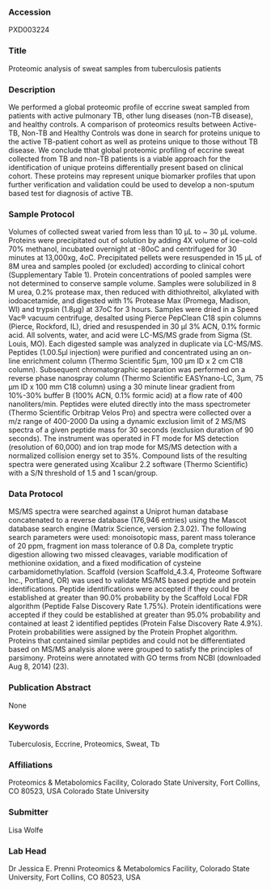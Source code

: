 ### Accession
PXD003224

### Title
Proteomic analysis of sweat samples from tuberculosis patients

### Description
We performed a global proteomic profile of eccrine sweat sampled from patients with active pulmonary TB, other lung diseases (non-TB disease), and healthy controls.  A comparison of proteomics results between Active-TB, Non-TB and Healthy Controls was done in search for proteins unique to the active TB-patient cohort as well as proteins unique to those without TB disease. We conclude tthat global proteomic profiling of eccrine sweat collected from TB and non-TB patients is a viable approach for the identification of unique proteins differentially present based on clinical cohort. These proteins may represent unique biomarker profiles that upon further verification and validation could be used to develop a non-sputum based test for diagnosis of active TB.

### Sample Protocol
Volumes of collected sweat varied from less than 10 µL to ~ 30 µL volume. Proteins were precipitated out of solution by adding 4X volume of ice-cold 70% methanol, incubated overnight at -80oC and centrifuged for 30 minutes at 13,000xg, 4oC. Precipitated pellets were resuspended in 15 µL of 8M urea and samples pooled (or excluded) according to clinical cohort (Supplementary Table 1).     Protein concentrations of pooled samples were not determined to conserve sample volume.   Samples were solubilized in 8 M urea, 0.2% protease max, then reduced with dithiothreitol, alkylated with iodoacetamide, and digested with 1% Protease Max (Promega, Madison, WI) and trypsin (1.8µg) at 37oC for 3 hours.  Samples were dried in a Speed Vac® vacuum centrifuge, desalted using Pierce PepClean C18 spin columns (Pierce, Rockford, IL), dried and resuspended in 30 μl  3% ACN, 0.1% formic acid.  All solvents, water, and acid were LC-MS/MS grade from Sigma (St. Louis, MO).   Each digested sample was analyzed in duplicate via LC-MS/MS.  Peptides (1.00.5μl injection) were purified and concentrated using an on-line enrichment column (Thermo Scientific 5μm, 100 μm ID x 2 cm C18 column).  Subsequent chromatographic separation was performed on a reverse phase nanospray column (Thermo Scientific EASYnano-LC, 3µm, 75 µm ID x 100 mm C18 column) using a 30 minute linear gradient from 10%-30% buffer B (100% ACN, 0.1% formic acid) at a flow rate of 400 nanoliters/min.   Peptides were eluted directly into the mass spectrometer (Thermo Scientific Orbitrap Velos Pro) and spectra were collected over a m/z range of 400-2000 Da using a dynamic exclusion limit of 2 MS/MS spectra of a given peptide mass for 30 seconds (exclusion duration of 90 seconds).  The instrument was operated in FT mode for MS detection (resolution of 60,000) and ion trap mode for MS/MS detection with a normalized collision energy set to 35%.  Compound lists of the resulting spectra were generated using Xcalibur 2.2 software (Thermo Scientific) with a S/N threshold of 1.5 and 1 scan/group.

### Data Protocol
MS/MS spectra were searched against a Uniprot human database concatenated to a reverse database (176,946 entries) using the Mascot database search engine (Matrix Science, version 2.3.02).  The following search parameters were used: monoisotopic mass, parent mass tolerance of 20 ppm, fragment ion mass tolerance of 0.8 Da, complete tryptic digestion allowing two missed cleavages, variable modification of methionine oxidation, and a fixed modification of cysteine carbamidomethylation.  Scaffold (version Scaffold_4.3.4, Proteome Software Inc., Portland, OR) was used to validate MS/MS based peptide and protein identifications. Peptide identifications were accepted if they could be established at greater than 90.0% probability by the Scaffold Local FDR algorithm (Peptide False Discovery Rate 1.75%). Protein identifications were accepted if they could be established at greater than 95.0% probability and contained at least 2 identified peptides (Protein False Discovery Rate 4.9%).  Protein probabilities were assigned by the Protein Prophet algorithm. Proteins that contained similar peptides and could not be differentiated based on MS/MS analysis alone were grouped to satisfy the principles of parsimony. Proteins were annotated with GO terms from NCBI (downloaded Aug 8, 2014) (23).

### Publication Abstract
None

### Keywords
Tuberculosis, Eccrine, Proteomics, Sweat, Tb

### Affiliations
Proteomics & Metabolomics Facility, Colorado State University, Fort Collins, CO 80523, USA
Colorado State University

### Submitter
Lisa Wolfe

### Lab Head
Dr Jessica E. Prenni
Proteomics & Metabolomics Facility, Colorado State University, Fort Collins, CO 80523, USA


